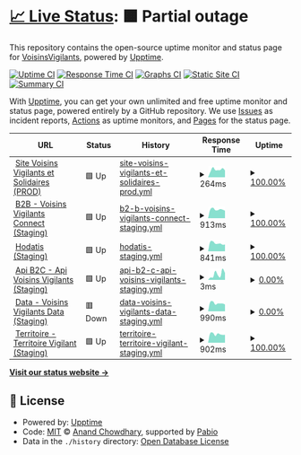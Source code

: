 # [📈 Live Status](https://VoisinsVigilants.github.io/upptime): <!--live status--> **🟧 Partial outage**

This repository contains the open-source uptime monitor and status page for [VoisinsVigilants](https://VoisinsVigilants.github.io/upptime), powered by [Upptime](https://github.com/upptime/upptime).

[![Uptime CI](https://github.com/VoisinsVigilants/upptime/workflows/Uptime%20CI/badge.svg)](https://github.com/VoisinsVigilants/upptime/actions?query=workflow%3A%22Uptime+CI%22)
[![Response Time CI](https://github.com/VoisinsVigilants/upptime/workflows/Response%20Time%20CI/badge.svg)](https://github.com/VoisinsVigilants/upptime/actions?query=workflow%3A%22Response+Time+CI%22)
[![Graphs CI](https://github.com/VoisinsVigilants/upptime/workflows/Graphs%20CI/badge.svg)](https://github.com/VoisinsVigilants/upptime/actions?query=workflow%3A%22Graphs+CI%22)
[![Static Site CI](https://github.com/VoisinsVigilants/upptime/workflows/Static%20Site%20CI/badge.svg)](https://github.com/VoisinsVigilants/upptime/actions?query=workflow%3A%22Static+Site+CI%22)
[![Summary CI](https://github.com/VoisinsVigilants/upptime/workflows/Summary%20CI/badge.svg)](https://github.com/VoisinsVigilants/upptime/actions?query=workflow%3A%22Summary+CI%22)

With [Upptime](https://upptime.js.org), you can get your own unlimited and free uptime monitor and status page, powered entirely by a GitHub repository. We use [Issues](https://github.com/VoisinsVigilants/upptime/issues) as incident reports, [Actions](https://github.com/VoisinsVigilants/upptime/actions) as uptime monitors, and [Pages](https://VoisinsVigilants.github.io/upptime) for the status page.

<!--start: status pages-->
<!-- This summary is generated by Upptime (https://github.com/upptime/upptime) -->
<!-- Do not edit this manually, your changes will be overwritten -->
<!-- prettier-ignore -->
| URL | Status | History | Response Time | Uptime |
| --- | ------ | ------- | ------------- | ------ |
| <img alt="" src="https://icons.duckduckgo.com/ip3/app.voisinsvigilants.org.ico" height="13"> [Site Voisins Vigilants et Solidaires (PROD)](https://app.voisinsvigilants.org) | 🟩 Up | [site-voisins-vigilants-et-solidaires-prod.yml](https://github.com/VoisinsVigilants/upptime_staging/commits/HEAD/history/site-voisins-vigilants-et-solidaires-prod.yml) | <details><summary><img alt="Response time graph" src="./graphs/site-voisins-vigilants-et-solidaires-prod/response-time-week.png" height="20"> 264ms</summary><br><a href="https://VoisinsVigilants.github.io/upptime_staging/history/site-voisins-vigilants-et-solidaires-prod"><img alt="Response time 280" src="https://img.shields.io/endpoint?url=https%3A%2F%2Fraw.githubusercontent.com%2FVoisinsVigilants%2Fupptime_staging%2FHEAD%2Fapi%2Fsite-voisins-vigilants-et-solidaires-prod%2Fresponse-time.json"></a><br><a href="https://VoisinsVigilants.github.io/upptime_staging/history/site-voisins-vigilants-et-solidaires-prod"><img alt="24-hour response time 238" src="https://img.shields.io/endpoint?url=https%3A%2F%2Fraw.githubusercontent.com%2FVoisinsVigilants%2Fupptime_staging%2FHEAD%2Fapi%2Fsite-voisins-vigilants-et-solidaires-prod%2Fresponse-time-day.json"></a><br><a href="https://VoisinsVigilants.github.io/upptime_staging/history/site-voisins-vigilants-et-solidaires-prod"><img alt="7-day response time 264" src="https://img.shields.io/endpoint?url=https%3A%2F%2Fraw.githubusercontent.com%2FVoisinsVigilants%2Fupptime_staging%2FHEAD%2Fapi%2Fsite-voisins-vigilants-et-solidaires-prod%2Fresponse-time-week.json"></a><br><a href="https://VoisinsVigilants.github.io/upptime_staging/history/site-voisins-vigilants-et-solidaires-prod"><img alt="30-day response time 280" src="https://img.shields.io/endpoint?url=https%3A%2F%2Fraw.githubusercontent.com%2FVoisinsVigilants%2Fupptime_staging%2FHEAD%2Fapi%2Fsite-voisins-vigilants-et-solidaires-prod%2Fresponse-time-month.json"></a><br><a href="https://VoisinsVigilants.github.io/upptime_staging/history/site-voisins-vigilants-et-solidaires-prod"><img alt="1-year response time 280" src="https://img.shields.io/endpoint?url=https%3A%2F%2Fraw.githubusercontent.com%2FVoisinsVigilants%2Fupptime_staging%2FHEAD%2Fapi%2Fsite-voisins-vigilants-et-solidaires-prod%2Fresponse-time-year.json"></a></details> | <details><summary><a href="https://VoisinsVigilants.github.io/upptime_staging/history/site-voisins-vigilants-et-solidaires-prod">100.00%</a></summary><a href="https://VoisinsVigilants.github.io/upptime_staging/history/site-voisins-vigilants-et-solidaires-prod"><img alt="All-time uptime 100.00%" src="https://img.shields.io/endpoint?url=https%3A%2F%2Fraw.githubusercontent.com%2FVoisinsVigilants%2Fupptime_staging%2FHEAD%2Fapi%2Fsite-voisins-vigilants-et-solidaires-prod%2Fuptime.json"></a><br><a href="https://VoisinsVigilants.github.io/upptime_staging/history/site-voisins-vigilants-et-solidaires-prod"><img alt="24-hour uptime 100.00%" src="https://img.shields.io/endpoint?url=https%3A%2F%2Fraw.githubusercontent.com%2FVoisinsVigilants%2Fupptime_staging%2FHEAD%2Fapi%2Fsite-voisins-vigilants-et-solidaires-prod%2Fuptime-day.json"></a><br><a href="https://VoisinsVigilants.github.io/upptime_staging/history/site-voisins-vigilants-et-solidaires-prod"><img alt="7-day uptime 100.00%" src="https://img.shields.io/endpoint?url=https%3A%2F%2Fraw.githubusercontent.com%2FVoisinsVigilants%2Fupptime_staging%2FHEAD%2Fapi%2Fsite-voisins-vigilants-et-solidaires-prod%2Fuptime-week.json"></a><br><a href="https://VoisinsVigilants.github.io/upptime_staging/history/site-voisins-vigilants-et-solidaires-prod"><img alt="30-day uptime 100.00%" src="https://img.shields.io/endpoint?url=https%3A%2F%2Fraw.githubusercontent.com%2FVoisinsVigilants%2Fupptime_staging%2FHEAD%2Fapi%2Fsite-voisins-vigilants-et-solidaires-prod%2Fuptime-month.json"></a><br><a href="https://VoisinsVigilants.github.io/upptime_staging/history/site-voisins-vigilants-et-solidaires-prod"><img alt="1-year uptime 100.00%" src="https://img.shields.io/endpoint?url=https%3A%2F%2Fraw.githubusercontent.com%2FVoisinsVigilants%2Fupptime_staging%2FHEAD%2Fapi%2Fsite-voisins-vigilants-et-solidaires-prod%2Fuptime-year.json"></a></details>
| <img alt="" src="https://icons.duckduckgo.com/ip3/staging.voisinsvigilants-connect.org.ico" height="13"> [B2B - Voisins Vigilants Connect (Staging)](https://staging.voisinsvigilants-connect.org) | 🟩 Up | [b2-b-voisins-vigilants-connect-staging.yml](https://github.com/VoisinsVigilants/upptime_staging/commits/HEAD/history/b2-b-voisins-vigilants-connect-staging.yml) | <details><summary><img alt="Response time graph" src="./graphs/b2-b-voisins-vigilants-connect-staging/response-time-week.png" height="20"> 913ms</summary><br><a href="https://VoisinsVigilants.github.io/upptime_staging/history/b2-b-voisins-vigilants-connect-staging"><img alt="Response time 926" src="https://img.shields.io/endpoint?url=https%3A%2F%2Fraw.githubusercontent.com%2FVoisinsVigilants%2Fupptime_staging%2FHEAD%2Fapi%2Fb2-b-voisins-vigilants-connect-staging%2Fresponse-time.json"></a><br><a href="https://VoisinsVigilants.github.io/upptime_staging/history/b2-b-voisins-vigilants-connect-staging"><img alt="24-hour response time 784" src="https://img.shields.io/endpoint?url=https%3A%2F%2Fraw.githubusercontent.com%2FVoisinsVigilants%2Fupptime_staging%2FHEAD%2Fapi%2Fb2-b-voisins-vigilants-connect-staging%2Fresponse-time-day.json"></a><br><a href="https://VoisinsVigilants.github.io/upptime_staging/history/b2-b-voisins-vigilants-connect-staging"><img alt="7-day response time 913" src="https://img.shields.io/endpoint?url=https%3A%2F%2Fraw.githubusercontent.com%2FVoisinsVigilants%2Fupptime_staging%2FHEAD%2Fapi%2Fb2-b-voisins-vigilants-connect-staging%2Fresponse-time-week.json"></a><br><a href="https://VoisinsVigilants.github.io/upptime_staging/history/b2-b-voisins-vigilants-connect-staging"><img alt="30-day response time 926" src="https://img.shields.io/endpoint?url=https%3A%2F%2Fraw.githubusercontent.com%2FVoisinsVigilants%2Fupptime_staging%2FHEAD%2Fapi%2Fb2-b-voisins-vigilants-connect-staging%2Fresponse-time-month.json"></a><br><a href="https://VoisinsVigilants.github.io/upptime_staging/history/b2-b-voisins-vigilants-connect-staging"><img alt="1-year response time 926" src="https://img.shields.io/endpoint?url=https%3A%2F%2Fraw.githubusercontent.com%2FVoisinsVigilants%2Fupptime_staging%2FHEAD%2Fapi%2Fb2-b-voisins-vigilants-connect-staging%2Fresponse-time-year.json"></a></details> | <details><summary><a href="https://VoisinsVigilants.github.io/upptime_staging/history/b2-b-voisins-vigilants-connect-staging">100.00%</a></summary><a href="https://VoisinsVigilants.github.io/upptime_staging/history/b2-b-voisins-vigilants-connect-staging"><img alt="All-time uptime 100.00%" src="https://img.shields.io/endpoint?url=https%3A%2F%2Fraw.githubusercontent.com%2FVoisinsVigilants%2Fupptime_staging%2FHEAD%2Fapi%2Fb2-b-voisins-vigilants-connect-staging%2Fuptime.json"></a><br><a href="https://VoisinsVigilants.github.io/upptime_staging/history/b2-b-voisins-vigilants-connect-staging"><img alt="24-hour uptime 100.00%" src="https://img.shields.io/endpoint?url=https%3A%2F%2Fraw.githubusercontent.com%2FVoisinsVigilants%2Fupptime_staging%2FHEAD%2Fapi%2Fb2-b-voisins-vigilants-connect-staging%2Fuptime-day.json"></a><br><a href="https://VoisinsVigilants.github.io/upptime_staging/history/b2-b-voisins-vigilants-connect-staging"><img alt="7-day uptime 100.00%" src="https://img.shields.io/endpoint?url=https%3A%2F%2Fraw.githubusercontent.com%2FVoisinsVigilants%2Fupptime_staging%2FHEAD%2Fapi%2Fb2-b-voisins-vigilants-connect-staging%2Fuptime-week.json"></a><br><a href="https://VoisinsVigilants.github.io/upptime_staging/history/b2-b-voisins-vigilants-connect-staging"><img alt="30-day uptime 100.00%" src="https://img.shields.io/endpoint?url=https%3A%2F%2Fraw.githubusercontent.com%2FVoisinsVigilants%2Fupptime_staging%2FHEAD%2Fapi%2Fb2-b-voisins-vigilants-connect-staging%2Fuptime-month.json"></a><br><a href="https://VoisinsVigilants.github.io/upptime_staging/history/b2-b-voisins-vigilants-connect-staging"><img alt="1-year uptime 100.00%" src="https://img.shields.io/endpoint?url=https%3A%2F%2Fraw.githubusercontent.com%2FVoisinsVigilants%2Fupptime_staging%2FHEAD%2Fapi%2Fb2-b-voisins-vigilants-connect-staging%2Fuptime-year.json"></a></details>
| <img alt="" src="https://icons.duckduckgo.com/ip3/staging.hodatis.com.ico" height="13"> [Hodatis (Staging)](https://staging.hodatis.com) | 🟩 Up | [hodatis-staging.yml](https://github.com/VoisinsVigilants/upptime_staging/commits/HEAD/history/hodatis-staging.yml) | <details><summary><img alt="Response time graph" src="./graphs/hodatis-staging/response-time-week.png" height="20"> 841ms</summary><br><a href="https://VoisinsVigilants.github.io/upptime_staging/history/hodatis-staging"><img alt="Response time 889" src="https://img.shields.io/endpoint?url=https%3A%2F%2Fraw.githubusercontent.com%2FVoisinsVigilants%2Fupptime_staging%2FHEAD%2Fapi%2Fhodatis-staging%2Fresponse-time.json"></a><br><a href="https://VoisinsVigilants.github.io/upptime_staging/history/hodatis-staging"><img alt="24-hour response time 708" src="https://img.shields.io/endpoint?url=https%3A%2F%2Fraw.githubusercontent.com%2FVoisinsVigilants%2Fupptime_staging%2FHEAD%2Fapi%2Fhodatis-staging%2Fresponse-time-day.json"></a><br><a href="https://VoisinsVigilants.github.io/upptime_staging/history/hodatis-staging"><img alt="7-day response time 841" src="https://img.shields.io/endpoint?url=https%3A%2F%2Fraw.githubusercontent.com%2FVoisinsVigilants%2Fupptime_staging%2FHEAD%2Fapi%2Fhodatis-staging%2Fresponse-time-week.json"></a><br><a href="https://VoisinsVigilants.github.io/upptime_staging/history/hodatis-staging"><img alt="30-day response time 889" src="https://img.shields.io/endpoint?url=https%3A%2F%2Fraw.githubusercontent.com%2FVoisinsVigilants%2Fupptime_staging%2FHEAD%2Fapi%2Fhodatis-staging%2Fresponse-time-month.json"></a><br><a href="https://VoisinsVigilants.github.io/upptime_staging/history/hodatis-staging"><img alt="1-year response time 889" src="https://img.shields.io/endpoint?url=https%3A%2F%2Fraw.githubusercontent.com%2FVoisinsVigilants%2Fupptime_staging%2FHEAD%2Fapi%2Fhodatis-staging%2Fresponse-time-year.json"></a></details> | <details><summary><a href="https://VoisinsVigilants.github.io/upptime_staging/history/hodatis-staging">100.00%</a></summary><a href="https://VoisinsVigilants.github.io/upptime_staging/history/hodatis-staging"><img alt="All-time uptime 100.00%" src="https://img.shields.io/endpoint?url=https%3A%2F%2Fraw.githubusercontent.com%2FVoisinsVigilants%2Fupptime_staging%2FHEAD%2Fapi%2Fhodatis-staging%2Fuptime.json"></a><br><a href="https://VoisinsVigilants.github.io/upptime_staging/history/hodatis-staging"><img alt="24-hour uptime 100.00%" src="https://img.shields.io/endpoint?url=https%3A%2F%2Fraw.githubusercontent.com%2FVoisinsVigilants%2Fupptime_staging%2FHEAD%2Fapi%2Fhodatis-staging%2Fuptime-day.json"></a><br><a href="https://VoisinsVigilants.github.io/upptime_staging/history/hodatis-staging"><img alt="7-day uptime 100.00%" src="https://img.shields.io/endpoint?url=https%3A%2F%2Fraw.githubusercontent.com%2FVoisinsVigilants%2Fupptime_staging%2FHEAD%2Fapi%2Fhodatis-staging%2Fuptime-week.json"></a><br><a href="https://VoisinsVigilants.github.io/upptime_staging/history/hodatis-staging"><img alt="30-day uptime 100.00%" src="https://img.shields.io/endpoint?url=https%3A%2F%2Fraw.githubusercontent.com%2FVoisinsVigilants%2Fupptime_staging%2FHEAD%2Fapi%2Fhodatis-staging%2Fuptime-month.json"></a><br><a href="https://VoisinsVigilants.github.io/upptime_staging/history/hodatis-staging"><img alt="1-year uptime 100.00%" src="https://img.shields.io/endpoint?url=https%3A%2F%2Fraw.githubusercontent.com%2FVoisinsVigilants%2Fupptime_staging%2FHEAD%2Fapi%2Fhodatis-staging%2Fuptime-year.json"></a></details>
| <img alt="" src="https://icons.duckduckgo.com/ip3/null.ico" height="13"> [Api B2C - Api Voisins Vigilants (Staging)](staging-api-flutter.voisinsvigilants.org) | 🟩 Up | [api-b2-c-api-voisins-vigilants-staging.yml](https://github.com/VoisinsVigilants/upptime_staging/commits/HEAD/history/api-b2-c-api-voisins-vigilants-staging.yml) | <details><summary><img alt="Response time graph" src="./graphs/api-b2-c-api-voisins-vigilants-staging/response-time-week.png" height="20"> 3ms</summary><br><a href="https://VoisinsVigilants.github.io/upptime_staging/history/api-b2-c-api-voisins-vigilants-staging"><img alt="Response time 26" src="https://img.shields.io/endpoint?url=https%3A%2F%2Fraw.githubusercontent.com%2FVoisinsVigilants%2Fupptime_staging%2FHEAD%2Fapi%2Fapi-b2-c-api-voisins-vigilants-staging%2Fresponse-time.json"></a><br><a href="https://VoisinsVigilants.github.io/upptime_staging/history/api-b2-c-api-voisins-vigilants-staging"><img alt="24-hour response time 4" src="https://img.shields.io/endpoint?url=https%3A%2F%2Fraw.githubusercontent.com%2FVoisinsVigilants%2Fupptime_staging%2FHEAD%2Fapi%2Fapi-b2-c-api-voisins-vigilants-staging%2Fresponse-time-day.json"></a><br><a href="https://VoisinsVigilants.github.io/upptime_staging/history/api-b2-c-api-voisins-vigilants-staging"><img alt="7-day response time 3" src="https://img.shields.io/endpoint?url=https%3A%2F%2Fraw.githubusercontent.com%2FVoisinsVigilants%2Fupptime_staging%2FHEAD%2Fapi%2Fapi-b2-c-api-voisins-vigilants-staging%2Fresponse-time-week.json"></a><br><a href="https://VoisinsVigilants.github.io/upptime_staging/history/api-b2-c-api-voisins-vigilants-staging"><img alt="30-day response time 26" src="https://img.shields.io/endpoint?url=https%3A%2F%2Fraw.githubusercontent.com%2FVoisinsVigilants%2Fupptime_staging%2FHEAD%2Fapi%2Fapi-b2-c-api-voisins-vigilants-staging%2Fresponse-time-month.json"></a><br><a href="https://VoisinsVigilants.github.io/upptime_staging/history/api-b2-c-api-voisins-vigilants-staging"><img alt="1-year response time 26" src="https://img.shields.io/endpoint?url=https%3A%2F%2Fraw.githubusercontent.com%2FVoisinsVigilants%2Fupptime_staging%2FHEAD%2Fapi%2Fapi-b2-c-api-voisins-vigilants-staging%2Fresponse-time-year.json"></a></details> | <details><summary><a href="https://VoisinsVigilants.github.io/upptime_staging/history/api-b2-c-api-voisins-vigilants-staging">0.00%</a></summary><a href="https://VoisinsVigilants.github.io/upptime_staging/history/api-b2-c-api-voisins-vigilants-staging"><img alt="All-time uptime 13.44%" src="https://img.shields.io/endpoint?url=https%3A%2F%2Fraw.githubusercontent.com%2FVoisinsVigilants%2Fupptime_staging%2FHEAD%2Fapi%2Fapi-b2-c-api-voisins-vigilants-staging%2Fuptime.json"></a><br><a href="https://VoisinsVigilants.github.io/upptime_staging/history/api-b2-c-api-voisins-vigilants-staging"><img alt="24-hour uptime 0.00%" src="https://img.shields.io/endpoint?url=https%3A%2F%2Fraw.githubusercontent.com%2FVoisinsVigilants%2Fupptime_staging%2FHEAD%2Fapi%2Fapi-b2-c-api-voisins-vigilants-staging%2Fuptime-day.json"></a><br><a href="https://VoisinsVigilants.github.io/upptime_staging/history/api-b2-c-api-voisins-vigilants-staging"><img alt="7-day uptime 0.00%" src="https://img.shields.io/endpoint?url=https%3A%2F%2Fraw.githubusercontent.com%2FVoisinsVigilants%2Fupptime_staging%2FHEAD%2Fapi%2Fapi-b2-c-api-voisins-vigilants-staging%2Fuptime-week.json"></a><br><a href="https://VoisinsVigilants.github.io/upptime_staging/history/api-b2-c-api-voisins-vigilants-staging"><img alt="30-day uptime 13.44%" src="https://img.shields.io/endpoint?url=https%3A%2F%2Fraw.githubusercontent.com%2FVoisinsVigilants%2Fupptime_staging%2FHEAD%2Fapi%2Fapi-b2-c-api-voisins-vigilants-staging%2Fuptime-month.json"></a><br><a href="https://VoisinsVigilants.github.io/upptime_staging/history/api-b2-c-api-voisins-vigilants-staging"><img alt="1-year uptime 13.44%" src="https://img.shields.io/endpoint?url=https%3A%2F%2Fraw.githubusercontent.com%2FVoisinsVigilants%2Fupptime_staging%2FHEAD%2Fapi%2Fapi-b2-c-api-voisins-vigilants-staging%2Fuptime-year.json"></a></details>
| <img alt="" src="https://icons.duckduckgo.com/ip3/staging.voisinsvigilants-data.org.ico" height="13"> [Data - Voisins Vigilants Data (Staging)](https://staging.voisinsvigilants-data.org/) | 🟥 Down | [data-voisins-vigilants-data-staging.yml](https://github.com/VoisinsVigilants/upptime_staging/commits/HEAD/history/data-voisins-vigilants-data-staging.yml) | <details><summary><img alt="Response time graph" src="./graphs/data-voisins-vigilants-data-staging/response-time-week.png" height="20"> 990ms</summary><br><a href="https://VoisinsVigilants.github.io/upptime_staging/history/data-voisins-vigilants-data-staging"><img alt="Response time 978" src="https://img.shields.io/endpoint?url=https%3A%2F%2Fraw.githubusercontent.com%2FVoisinsVigilants%2Fupptime_staging%2FHEAD%2Fapi%2Fdata-voisins-vigilants-data-staging%2Fresponse-time.json"></a><br><a href="https://VoisinsVigilants.github.io/upptime_staging/history/data-voisins-vigilants-data-staging"><img alt="24-hour response time 836" src="https://img.shields.io/endpoint?url=https%3A%2F%2Fraw.githubusercontent.com%2FVoisinsVigilants%2Fupptime_staging%2FHEAD%2Fapi%2Fdata-voisins-vigilants-data-staging%2Fresponse-time-day.json"></a><br><a href="https://VoisinsVigilants.github.io/upptime_staging/history/data-voisins-vigilants-data-staging"><img alt="7-day response time 990" src="https://img.shields.io/endpoint?url=https%3A%2F%2Fraw.githubusercontent.com%2FVoisinsVigilants%2Fupptime_staging%2FHEAD%2Fapi%2Fdata-voisins-vigilants-data-staging%2Fresponse-time-week.json"></a><br><a href="https://VoisinsVigilants.github.io/upptime_staging/history/data-voisins-vigilants-data-staging"><img alt="30-day response time 978" src="https://img.shields.io/endpoint?url=https%3A%2F%2Fraw.githubusercontent.com%2FVoisinsVigilants%2Fupptime_staging%2FHEAD%2Fapi%2Fdata-voisins-vigilants-data-staging%2Fresponse-time-month.json"></a><br><a href="https://VoisinsVigilants.github.io/upptime_staging/history/data-voisins-vigilants-data-staging"><img alt="1-year response time 978" src="https://img.shields.io/endpoint?url=https%3A%2F%2Fraw.githubusercontent.com%2FVoisinsVigilants%2Fupptime_staging%2FHEAD%2Fapi%2Fdata-voisins-vigilants-data-staging%2Fresponse-time-year.json"></a></details> | <details><summary><a href="https://VoisinsVigilants.github.io/upptime_staging/history/data-voisins-vigilants-data-staging">0.00%</a></summary><a href="https://VoisinsVigilants.github.io/upptime_staging/history/data-voisins-vigilants-data-staging"><img alt="All-time uptime 0.06%" src="https://img.shields.io/endpoint?url=https%3A%2F%2Fraw.githubusercontent.com%2FVoisinsVigilants%2Fupptime_staging%2FHEAD%2Fapi%2Fdata-voisins-vigilants-data-staging%2Fuptime.json"></a><br><a href="https://VoisinsVigilants.github.io/upptime_staging/history/data-voisins-vigilants-data-staging"><img alt="24-hour uptime 0.00%" src="https://img.shields.io/endpoint?url=https%3A%2F%2Fraw.githubusercontent.com%2FVoisinsVigilants%2Fupptime_staging%2FHEAD%2Fapi%2Fdata-voisins-vigilants-data-staging%2Fuptime-day.json"></a><br><a href="https://VoisinsVigilants.github.io/upptime_staging/history/data-voisins-vigilants-data-staging"><img alt="7-day uptime 0.00%" src="https://img.shields.io/endpoint?url=https%3A%2F%2Fraw.githubusercontent.com%2FVoisinsVigilants%2Fupptime_staging%2FHEAD%2Fapi%2Fdata-voisins-vigilants-data-staging%2Fuptime-week.json"></a><br><a href="https://VoisinsVigilants.github.io/upptime_staging/history/data-voisins-vigilants-data-staging"><img alt="30-day uptime 0.06%" src="https://img.shields.io/endpoint?url=https%3A%2F%2Fraw.githubusercontent.com%2FVoisinsVigilants%2Fupptime_staging%2FHEAD%2Fapi%2Fdata-voisins-vigilants-data-staging%2Fuptime-month.json"></a><br><a href="https://VoisinsVigilants.github.io/upptime_staging/history/data-voisins-vigilants-data-staging"><img alt="1-year uptime 0.06%" src="https://img.shields.io/endpoint?url=https%3A%2F%2Fraw.githubusercontent.com%2FVoisinsVigilants%2Fupptime_staging%2FHEAD%2Fapi%2Fdata-voisins-vigilants-data-staging%2Fuptime-year.json"></a></details>
| <img alt="" src="https://icons.duckduckgo.com/ip3/staging.territoirevigilant.org.ico" height="13"> [Territoire - Territoire Vigilant (Staging)](https://staging.territoirevigilant.org) | 🟩 Up | [territoire-territoire-vigilant-staging.yml](https://github.com/VoisinsVigilants/upptime_staging/commits/HEAD/history/territoire-territoire-vigilant-staging.yml) | <details><summary><img alt="Response time graph" src="./graphs/territoire-territoire-vigilant-staging/response-time-week.png" height="20"> 902ms</summary><br><a href="https://VoisinsVigilants.github.io/upptime_staging/history/territoire-territoire-vigilant-staging"><img alt="Response time 869" src="https://img.shields.io/endpoint?url=https%3A%2F%2Fraw.githubusercontent.com%2FVoisinsVigilants%2Fupptime_staging%2FHEAD%2Fapi%2Fterritoire-territoire-vigilant-staging%2Fresponse-time.json"></a><br><a href="https://VoisinsVigilants.github.io/upptime_staging/history/territoire-territoire-vigilant-staging"><img alt="24-hour response time 835" src="https://img.shields.io/endpoint?url=https%3A%2F%2Fraw.githubusercontent.com%2FVoisinsVigilants%2Fupptime_staging%2FHEAD%2Fapi%2Fterritoire-territoire-vigilant-staging%2Fresponse-time-day.json"></a><br><a href="https://VoisinsVigilants.github.io/upptime_staging/history/territoire-territoire-vigilant-staging"><img alt="7-day response time 902" src="https://img.shields.io/endpoint?url=https%3A%2F%2Fraw.githubusercontent.com%2FVoisinsVigilants%2Fupptime_staging%2FHEAD%2Fapi%2Fterritoire-territoire-vigilant-staging%2Fresponse-time-week.json"></a><br><a href="https://VoisinsVigilants.github.io/upptime_staging/history/territoire-territoire-vigilant-staging"><img alt="30-day response time 869" src="https://img.shields.io/endpoint?url=https%3A%2F%2Fraw.githubusercontent.com%2FVoisinsVigilants%2Fupptime_staging%2FHEAD%2Fapi%2Fterritoire-territoire-vigilant-staging%2Fresponse-time-month.json"></a><br><a href="https://VoisinsVigilants.github.io/upptime_staging/history/territoire-territoire-vigilant-staging"><img alt="1-year response time 869" src="https://img.shields.io/endpoint?url=https%3A%2F%2Fraw.githubusercontent.com%2FVoisinsVigilants%2Fupptime_staging%2FHEAD%2Fapi%2Fterritoire-territoire-vigilant-staging%2Fresponse-time-year.json"></a></details> | <details><summary><a href="https://VoisinsVigilants.github.io/upptime_staging/history/territoire-territoire-vigilant-staging">100.00%</a></summary><a href="https://VoisinsVigilants.github.io/upptime_staging/history/territoire-territoire-vigilant-staging"><img alt="All-time uptime 100.00%" src="https://img.shields.io/endpoint?url=https%3A%2F%2Fraw.githubusercontent.com%2FVoisinsVigilants%2Fupptime_staging%2FHEAD%2Fapi%2Fterritoire-territoire-vigilant-staging%2Fuptime.json"></a><br><a href="https://VoisinsVigilants.github.io/upptime_staging/history/territoire-territoire-vigilant-staging"><img alt="24-hour uptime 100.00%" src="https://img.shields.io/endpoint?url=https%3A%2F%2Fraw.githubusercontent.com%2FVoisinsVigilants%2Fupptime_staging%2FHEAD%2Fapi%2Fterritoire-territoire-vigilant-staging%2Fuptime-day.json"></a><br><a href="https://VoisinsVigilants.github.io/upptime_staging/history/territoire-territoire-vigilant-staging"><img alt="7-day uptime 100.00%" src="https://img.shields.io/endpoint?url=https%3A%2F%2Fraw.githubusercontent.com%2FVoisinsVigilants%2Fupptime_staging%2FHEAD%2Fapi%2Fterritoire-territoire-vigilant-staging%2Fuptime-week.json"></a><br><a href="https://VoisinsVigilants.github.io/upptime_staging/history/territoire-territoire-vigilant-staging"><img alt="30-day uptime 100.00%" src="https://img.shields.io/endpoint?url=https%3A%2F%2Fraw.githubusercontent.com%2FVoisinsVigilants%2Fupptime_staging%2FHEAD%2Fapi%2Fterritoire-territoire-vigilant-staging%2Fuptime-month.json"></a><br><a href="https://VoisinsVigilants.github.io/upptime_staging/history/territoire-territoire-vigilant-staging"><img alt="1-year uptime 100.00%" src="https://img.shields.io/endpoint?url=https%3A%2F%2Fraw.githubusercontent.com%2FVoisinsVigilants%2Fupptime_staging%2FHEAD%2Fapi%2Fterritoire-territoire-vigilant-staging%2Fuptime-year.json"></a></details>

<!--end: status pages-->

[**Visit our status website →**](https://VoisinsVigilants.github.io/upptime)

## 📄 License

- Powered by: [Upptime](https://github.com/upptime/upptime)
- Code: [MIT](./LICENSE) © [Anand Chowdhary](https://anandchowdhary.com), supported by [Pabio](https://pabio.com)
- Data in the `./history` directory: [Open Database License](https://opendatacommons.org/licenses/odbl/1-0/)
